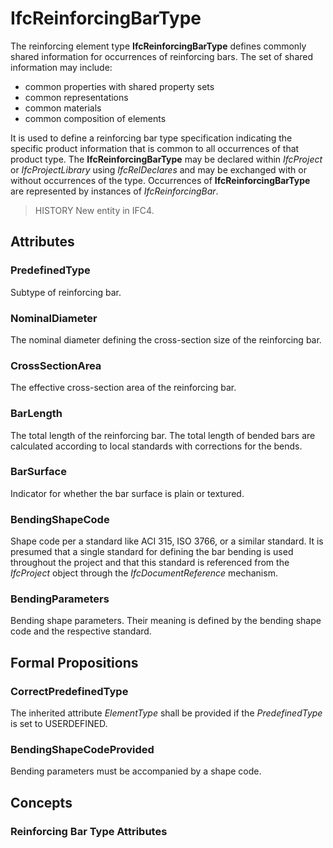 # IfcReinforcingBarType

The reinforcing element type **IfcReinforcingBarType** defines commonly shared information for occurrences of reinforcing bars. The set of shared information may include:

* common properties with shared property sets
* common representations
* common materials
* common composition of elements

<!-- end of short definition -->

It is used to define a reinforcing bar type specification indicating the specific product information that is common to all occurrences of that product type. The **IfcReinforcingBarType** may be declared within _IfcProject_ or _IfcProjectLibrary_ using _IfcRelDeclares_ and may be exchanged with or without occurrences of the type. Occurrences of **IfcReinforcingBarType** are represented by instances of _IfcReinforcingBar_.

> HISTORY New entity in IFC4.

## Attributes

### PredefinedType
Subtype of reinforcing bar.

### NominalDiameter
The nominal diameter defining the cross-section size of the reinforcing bar.

### CrossSectionArea
The effective cross-section area of the reinforcing bar.

### BarLength
The total length of the reinforcing bar. The total length of bended bars are calculated according to local standards with corrections for the bends.

### BarSurface
Indicator for whether the bar surface is plain or textured.

### BendingShapeCode
Shape code per a standard like ACI 315, ISO 3766, or a similar standard. It is presumed that a single standard for defining the bar bending is used throughout the project and that this standard is referenced from the _IfcProject_ object through the _IfcDocumentReference_ mechanism.

### BendingParameters
Bending shape parameters. Their meaning is defined by the bending shape code and the respective standard.

## Formal Propositions

### CorrectPredefinedType
The inherited attribute _ElementType_ shall be provided if the _PredefinedType_ is set to USERDEFINED.

### BendingShapeCodeProvided
Bending parameters must be accompanied by a shape code.

## Concepts

### Reinforcing Bar Type Attributes



